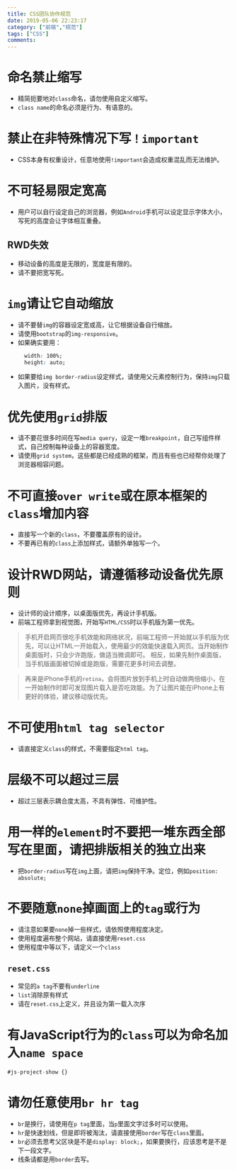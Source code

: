 ```yaml
---
title: CSS团队协作规范
date: 2019-05-06 22:23:17
category: ["前端","规范"]
tags: ["CSS"]
comments:
---
```


# 命名禁止缩写 #

- 精简扼要地对`class`命名，请勿使用自定义缩写。
- `class name`的命名必须是行为、有语意的。

<!--more-->

# 禁止在非特殊情况下写`！important` #

- CSS本身有权重设计，任意地使用`!important`会造成权重混乱而无法维护。

# 不可轻易限定宽高 #

- 用户可以自行设定自己的浏览器，例如`Android`手机可以设定显示字体大小，写死的高度会让字体相互重叠。

## RWD失效 ##

- 移动设备的高度是无限的，宽度是有限的。
- 请不要把宽写死。

# `img`请让它自动缩放 #

- 请不要替`img`的容器设定宽或高，让它根据设备自行缩放。
- 请使用`bootstrap`的`img-responsive`。
- 如果确实要用：
    ```css
      width: 100%;
      height: auto;
    ```
- 如果要给`img border-radius`设定样式，请使用父元素控制行为，保持`img`只载入图片，没有样式。

# 优先使用`grid`排版 #

- 请不要花很多时间在写`media query`，设定一堆`breakpoint`，自己写组件样式，自己控制每种设备上的容器宽度。
- 请使用`grid system`，这些都是已经成熟的框架，而且有些也已经帮你处理了浏览器相容问题。

# 不可直接`over write`或在原本框架的`class`增加内容 #

- 直接写一个新的`class`，不要覆盖原有的设计。
- 不要再已有的`class`上添加样式，请额外单独写一个。

# 设计RWD网站，请遵循移动设备优先原则 #

- 设计师的设计顺序，以桌面版优先，再设计手机版。
- 前端工程师拿到视觉图，开始写`HTML/CSS`时以手机版为第一优先。

> 手机开启网页很吃手机效能和网络状况，前端工程师一开始就以手机版为优先，可以让HTML一开始载入，使用最少的效能快速载入网页。当开始制作桌面版时，只会少许跑版，做适当微调即可。
> 相反，如果先制作桌面版，当手机版画面被切掉或是跑版，需要花更多时间去调整。

> 再来是iPhone手机的`retina`，会将图片放到手机上时自动做两倍缩小，在一开始制作时即可发现图片载入是否吃效能。为了让图片能在iPhone上有更好的体验，建议移动版优先。

# 不可使用`html tag selector` #

- 请直接定义`class`的样式，不需要指定`html tag`。

# 层级不可以超过三层 #

- 超过三层表示耦合度太高，不具有弹性、可维护性。

# 用一样的`element`时不要把一堆东西全部写在里面，请把排版相关的独立出来 #

- 把`border-radius`写在`img`上面，请把`img`保持干净。定位，例如`position: absolute;`

# 不要随意`none`掉画面上的`tag`或行为 #

- 请注意如果要`none`掉一些样式，请依照使用程度决定。
- 使用程度遍布整个网站，请直接使用`reset.css`
- 使用程度中等以下，请定义一个`class`

## `reset.css` ##

- 常见的`a tag`不要有`underline`
- `list`消除原有样式
- 请在`reset.css`上定义，并且设为第一载入次序

# 有JavaScript行为的`class`可以为命名加入`name space` #

```javascript
#js-project-show {}
```

# 请勿任意使用`br hr tag` #

- `br`是换行，请使用在`p tag`里面，当`p`里面文字过多时可以使用。
- `hr`是快速划线，但是即将被淘汰，请直接使用`border`写在`class`里面。
- `br`必须去思考父区块是不是`display: block;`，如果要换行，应该思考是不是下一段文字。
- 线条请都是用`border`去写。





